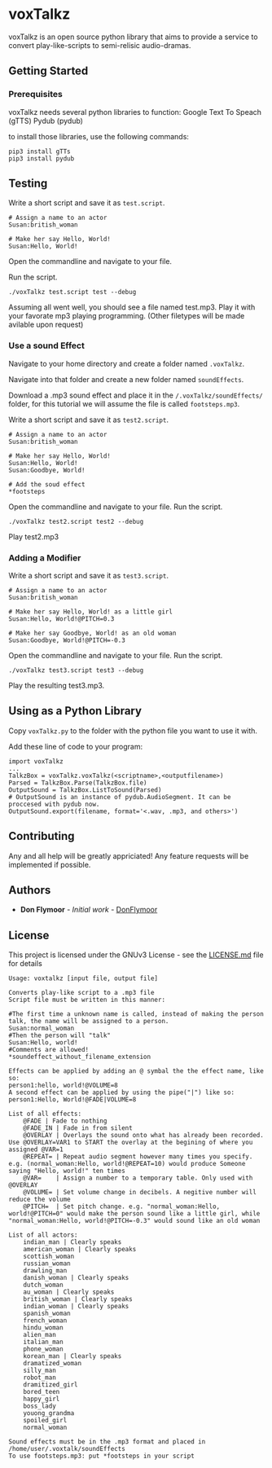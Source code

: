 # voxTalkz

voxTalkz is an open source python library that aims to provide a service to convert play-like-scripts to semi-relisic audio-dramas.

## Getting Started

### Prerequisites

voxTalkz needs several python libraries to function:
Google Text To Speach (gTTS)
Pydub (pydub)

to install those libraries, use the following commands:
```
pip3 install gTTs
pip3 install pydub
```
## Testing
Write a short script and save it as `test.script`.
```
# Assign a name to an actor
Susan:british_woman

# Make her say Hello, World!
Susan:Hello, World!
```
Open the commandline and navigate to your file.

Run the script.

```
./voxTalkz test.script test --debug
```

Assuming all went well, you should see a file named test.mp3. Play it with your favorate mp3 playing programming.
(Other filetypes will be made avilable upon request)

### Use a sound Effect

Navigate to your home directory and create a folder named `.voxTalkz`.

Navigate into that folder and create a new folder named `soundEffects`.

Download a .mp3 sound effect and place it in the `/.voxTalkz/soundEffects/` folder, for this tutorial we will assume the file is called `footsteps.mp3`.

Write a short script and save it as `test2.script`.

```
# Assign a name to an actor
Susan:british_woman

# Make her say Hello, World!
Susan:Hello, World!
Susan:Goodbye, World!

# Add the soud effect
*footsteps
```

Open the commandline and navigate to your file.
Run the script.

```
./voxTalkz test2.script test2 --debug
```

Play test2.mp3

### Adding a Modifier


Write a short script and save it as `test3.script`.

```
# Assign a name to an actor
Susan:british_woman

# Make her say Hello, World! as a little girl
Susan:Hello, World!@PITCH=0.3

# Make her say Goodbye, World! as an old woman
Susan:Goodbye, World!@PITCH=-0.3
```

Open the commandline and navigate to your file.
Run the script.

```
./voxTalkz test3.script test3 --debug
```

Play the resulting test3.mp3.

## Using as a Python Library

Copy `voxTalkz.py` to the folder with the python file you want to use it with.

Add these line of code to your program:
```
import voxTalkz
...
TalkzBox = voxTalkz.voxTalkz(<scriptname>,<outputfilename>)
Parsed = TalkzBox.Parse(TalkzBox.file)
OutputSound = TalkzBox.ListToSound(Parsed)
# OutputSound is an instance of pydub.AudioSegment. It can be proccesed with pydub now.
OutputSound.export(filename, format='<.wav, .mp3, and others>')

```
## Contributing

Any and all help will be greatly appriciated!
Any feature requests will be implemented if possible.

## Authors

* **Don Flymoor** - *Initial work* - [DonFlymoor](https://github.com/DonFlymoor)

## License

This project is licensed under the GNUv3 License - see the [LICENSE.md](LICENSE) file for details

```
Usage: voxtalkz [input file, output file] 

Converts play-like script to a .mp3 file 
Script file must be written in this manner: 

#The first time a unknown name is called, instead of making the person talk, the name will be assigned to a person. 
Susan:normal_woman
#Then the person will "talk"
Susan:Hello, world!
#Comments are allowed!
*soundeffect_without_filename_extension

Effects can be applied by adding an @ symbal the the effect name, like so:
person1:hello, world!@VOLUME=8
A second effect can be applied by using the pipe("|") like so:
person1:Hello, World!@FADE|VOLUME=8

List of all effects:
	@FADE | Fade to nothing
	@FADE_IN | Fade in from silent
	@OVERLAY | Overlays the sound onto what has already been recorded. Use @OVERLAY=VAR1 to START the overlay at the begining of where you assigned @VAR=1
	@REPEAT= | Repeat audio segment however many times you specify. e.g. (normal_woman:Hello, world!@REPEAT=10) would produce Someone saying "Hello, world!" ten times
	@VAR=    | Assign a number to a temporary table. Only used with @OVERLAY
	@VOLUME= | Set volume change in decibels. A negitive number will reduce the volume
	@PITCH=  | Set pitch change. e.g. "normal_woman:Hello, world!@PITCH=0" would make the person sound like a little girl, while "normal_woman:Hello, world!@PITCH=-0.3" would sound like an old woman

List of all actors:
	indian_man | Clearly speaks
	american_woman | Clearly speaks
	scottish_woman
	russian_woman
	drawling_man
	danish_woman | Clearly speaks
	dutch_woman
	au_woman | Clearly speaks
	british_woman | Clearly speaks
	indian_woman | Clearly speaks
	spanish_woman
	french_woman
	hindu_woman
	alien_man
	italian_man
	phone_woman
	korean_man | Clearly speaks
	dramatized_woman
	silly_man
	robot_man
	dramitized_girl
	bored_teen
	happy_girl
	boss_lady
	youong_grandma
	spoiled_girl
	normal_woman
    
Sound effects must be in the .mp3 format and placed in /home/user/.voxtalk/soundEffects
To use footsteps.mp3: put *footsteps in your script
```
